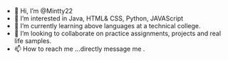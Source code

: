 - 👋 Hi, I’m @Mintty22
- 👀 I’m interested in Java, HTML& CSS, Python, JAVAScript
- 🌱 I’m currently learning above languages at a technical college.
- 💞️ I’m looking to collaborate on practice assignments, projects and real life samples. 
- 📫 How to reach me ...directly message me . 

<!---
Mintty22/Mintty22 is a ✨ special ✨ repository because its `README.md` (this file) appears on your GitHub profile.
You can click the Preview link to take a look at your changes.
--->
